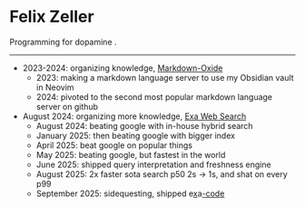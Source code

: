 # Felix Zeller

Programming for dopamine .
 
---

- 2023-2024: organizing knowledge, [Markdown-Oxide](https://github.com/Feel-ix-343/markdown-oxide)
  - 2023: making a markdown language server to use my Obsidian vault in Neovim
  - 2024: pivoted to the second most popular markdown language server on github
- August 2024: organizing more knowledge, [Exa Web Search](https://exa.ai)
  - August 2024: beating google with in-house hybrid search
  - January 2025: then beating google with bigger index
  - April 2025: beat google on popular things
  - May 2025: beating google, but fastest in the world
  - June 2025: shipped query interpretation and freshness engine
  - August 2025: 2x faster sota search p50 2s -> 1s, and shat on every p99
  - September 2025: sidequesting, shipped e[x](https://x.com/ExaAILabs/status/1971264749062193588)a[-code](https://exa.ai/blog/exa-code)
  
  

